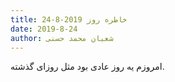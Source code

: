```yaml
---
title: خاطره روز 2019-8-24
date: 2019-8-24
author: شعبان محمد حسنی
---
```


امروزم یه روز عادی بود مثل روزای گذشته.